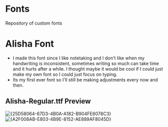 # Fonts
Repository of custom fonts

# Alisha Font
- I made this font since I like notetaking and I don't like when my handwriting is inconsistent, sometimes writing so much can take time and it hurts after a while. I thought maybe it would be cool if I could just make my own font so I could just focus on typing.
- Its my first ever font so I'll still be making adjustments every now and then.
  
## Alisha-Regular.ttf Preview
![{25D58064-67D3-4B0A-A182-B904FE6078C3}](https://github.com/user-attachments/assets/8c4e834c-7f11-4629-b9e5-05830c02bfd4)
![{A2F008AB-E803-4B9E-8152-AE889AF8045D}](https://github.com/user-attachments/assets/23348491-148b-4d37-8965-cdfcd27e10b2)


